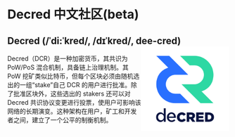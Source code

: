 # Decred 中文社区(beta)
## Decred (/ˈdi:ˈkred/, /dɪˈkred/, dee-cred) <img style="float: right;" width="200" height="193" src="../images/fullcolorlogo2.png">

Decred（DCR）是一种加密货币，其共识为 PoW/PoS 混合机制，具备链上治理机制。其 PoW 挖矿类似比特币，但每个区块必须由随机选出的一组“stake”自己 DCR 的用户进行批准。除了批准区块外，这些选出的 stakers 还可以对 Decred 共识协议变更进行投票，使用户可影响该网络的长期演变。这种架构在用户，矿工和开发者之间，建立了一个公平的制衡机制。